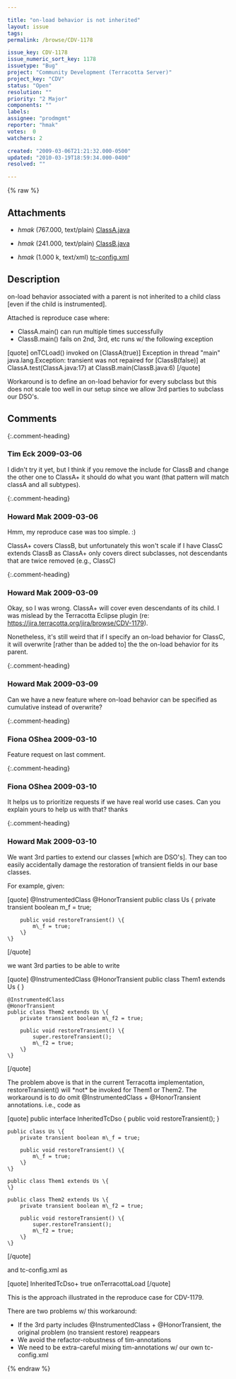 ```yaml
---

title: "on-load behavior is not inherited"
layout: issue
tags: 
permalink: /browse/CDV-1178

issue_key: CDV-1178
issue_numeric_sort_key: 1178
issuetype: "Bug"
project: "Community Development (Terracotta Server)"
project_key: "CDV"
status: "Open"
resolution: ""
priority: "2 Major"
components: ""
labels: 
assignee: "prodmgmt"
reporter: "hmak"
votes:  0
watchers: 2

created: "2009-03-06T21:21:32.000-0500"
updated: "2010-03-19T18:59:34.000-0400"
resolved: ""

---
```




{% raw %}


## Attachments

* <em>hmak</em> (767.000, text/plain) [ClassA.java](/attachments/CDV/CDV-1178/ClassA.java)

* <em>hmak</em> (241.000, text/plain) [ClassB.java](/attachments/CDV/CDV-1178/ClassB.java)

* <em>hmak</em> (1.000 k, text/xml) [tc-config.xml](/attachments/CDV/CDV-1178/tc-config.xml)




## Description

<div markdown="1" class="description">

on-load behavior associated with a parent is not inherited to a child class [even if the child is instrumented].

Attached is reproduce case where:
- ClassA.main() can run multiple times successfully
- ClassB.main() fails on 2nd, 3rd, etc runs w/ the following exception

[quote]
	onTCLoad() invoked on [ClassA(true)]
	Exception in thread "main" java.lang.Exception: transient was not repaired for [ClassB(false)]
		at ClassA.test(ClassA.java:17)
		at ClassB.main(ClassB.java:6)
[/quote]

Workaround is to define an on-load behavior for every subclass but this does not scale too well in our setup since we allow 3rd parties to subclass our DSO's.

</div>

## Comments


{:.comment-heading}
### **Tim Eck** <span class="date">2009-03-06</span>

<div markdown="1" class="comment">

I didn't try it yet, but I think if you remove the include for ClassB and change the other one to ClassA+ it should do what you want (that pattern will match classA and all subtypes).

</div>


{:.comment-heading}
### **Howard Mak** <span class="date">2009-03-06</span>

<div markdown="1" class="comment">

Hmm, my reproduce case was too simple. :)

ClassA+ covers ClassB, but unfortunately this won't scale if I have
ClassC extends ClassB
as ClassA+ only covers direct subclasses, not descendants that are twice removed (e.g., ClassC)

</div>


{:.comment-heading}
### **Howard Mak** <span class="date">2009-03-09</span>

<div markdown="1" class="comment">

Okay, so I was wrong.  ClassA+ will cover even descendants of its child.  I was mislead by the Terracotta Eclipse plugin (re: https://jira.terracotta.org/jira/browse/CDV-1179).

Nonetheless, it's still weird that if I specify an on-load behavior for ClassC, it will overwrite [rather than be added to] the the on-load behavior for its parent.

</div>


{:.comment-heading}
### **Howard Mak** <span class="date">2009-03-09</span>

<div markdown="1" class="comment">

Can we have a new feature where on-load behavior can be specified as cumulative instead of overwrite?

</div>


{:.comment-heading}
### **Fiona OShea** <span class="date">2009-03-10</span>

<div markdown="1" class="comment">

Feature request on last comment.

</div>


{:.comment-heading}
### **Fiona OShea** <span class="date">2009-03-10</span>

<div markdown="1" class="comment">

It helps us to prioritize requests if we have real world use cases.
Can you explain yours to help us with that?
thanks

</div>


{:.comment-heading}
### **Howard Mak** <span class="date">2009-03-10</span>

<div markdown="1" class="comment">

We want 3rd parties to extend our classes [which are DSO's].  They can too easily  accidentally damage the restoration of transient fields in our base classes.

For example, given:

[quote]
	@InstrumentedClass
	@HonorTransient
	public class Us \{
		private transient boolean m\_f = true;

		public void restoreTransient() \{
			m\_f = true;
		\}
	\}
[/quote]

we want 3rd parties to be able to write

[quote]
	@InstrumentedClass
	@HonorTransient
	public class Them1 extends Us \{
	\}

	@InstrumentedClass
	@HonorTransient
	public class Them2 extends Us \{
		private transient boolean m\_f2 = true;

		public void restoreTransient() \{
			super.restoreTransient();
			m\_f2 = true;
		\}
	\}
[/quote]

The problem above is that in the current Terracotta implementation, restoreTransient() will \*not\* be invoked for Them1 or Them2.  The workaround is to do omit @InstrumentedClass + @HonorTransient annotations.  i.e., code as

[quote]
	public interface InheritedTcDso \{
		public void restoreTransient();
	\}

	public class Us \{
		private transient boolean m\_f = true;

		public void restoreTransient() \{
			m\_f = true;
		\}
	\}

	public class Them1 extends Us \{
	\}

	public class Them2 extends Us \{
		private transient boolean m\_f2 = true;

		public void restoreTransient() \{
			super.restoreTransient();
			m\_f2 = true;
		\}
	\}
[/quote]

and tc-config.xml as

[quote]
<application>
	<dso>
		<instrumented-classes>
			<include>
				<class-expression>InheritedTcDso+</class-expression>
				<honor-transient>true</honor-transient>
				<on-load>
					<method>onTerracottaLoad</method>
				</on-load>
			</include>
		</instrumented-classes>
	</dso>
</application>
[/quote]

This is the approach illustrated in the reproduce case for CDV-1179.

There are two problems w/ this workaround:
-	If the 3rd party includes @InstrumentedClass + @HonorTransient, the original problem (no transient restore) reappears
-	We avoid the refactor-robustness of tim-annotations
-	We need to be extra-careful mixing tim-annotations w/ our own tc-config.xml

</div>



{% endraw %}
